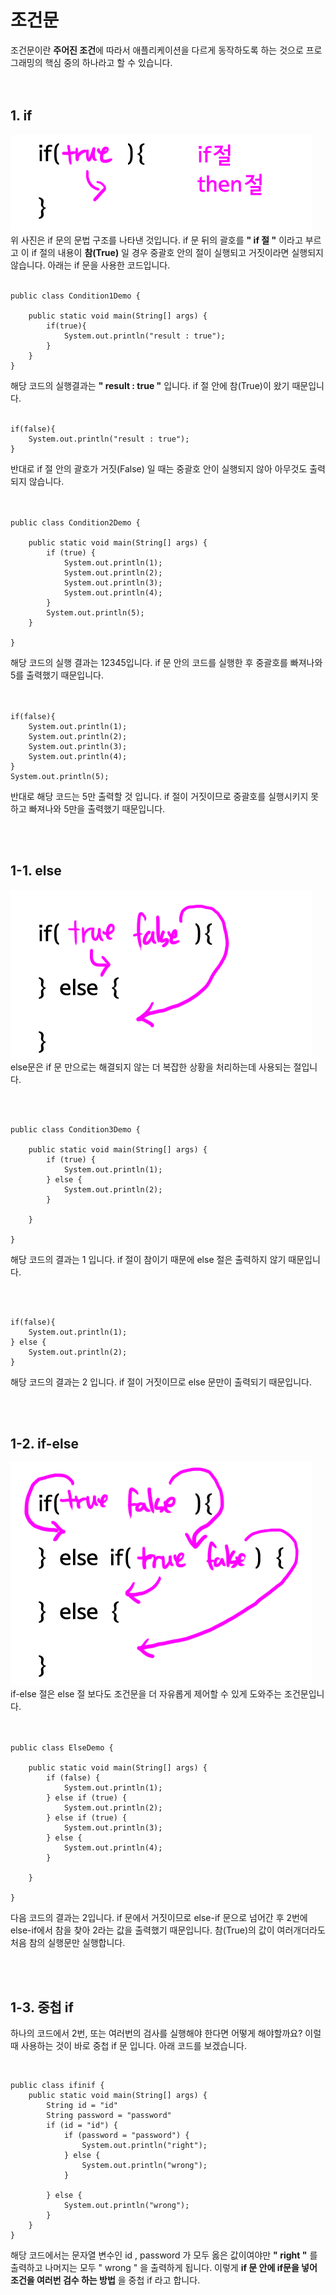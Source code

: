 # **조건문**
조건문이란 **주어진 조건**에 따라서 애플리케이션을 다르게 동작하도록 하는 것으로 프로그래밍의 핵심 중의 하나라고 할 수 있습니다.  
<br><br>
## **1. if**
![Untitled](./img/if.png) <br>
위 사진은 if 문의 문법 구조를 나타낸 것입니다. if 문 뒤의 괄호를 **" if 절 "** 이라고 부르고 이 if 절의 내용이 **참(True)** 일 경우 중괄호 안의 절이 실행되고 거짓이라면 실행되지 않습니다. 아래는 if 문을 사용한 코드입니다.
<br><br>
```
public class Condition1Demo {
 
    public static void main(String[] args) {
        if(true){
            System.out.println("result : true");
        }
    }
}
```
해당 코드의 실행결과는 **" result : true "** 입니다. if 절 안에 참(True)이 왔기 때문입니다.
<br><br>
```
if(false){
    System.out.println("result : true");
}
```
반대로 if 절 안의 괄호가 거짓(False) 일 때는 중괄호 안이 실행되지 않아 아무것도 출력되지 않습니다.  
<br><br>
```
public class Condition2Demo {
 
    public static void main(String[] args) {
        if (true) {
            System.out.println(1);
            System.out.println(2);
            System.out.println(3);
            System.out.println(4);
        }
        System.out.println(5);
    }
 
}
```
해당 코드의 실행 결과는 12345입니다. if 문 안의 코드를 실행한 후 중괄호를 빠져나와 5를 출력했기 때문입니다.  
<br><br>
```
if(false){
    System.out.println(1);
    System.out.println(2);
    System.out.println(3);
    System.out.println(4);
}
System.out.println(5);
```
반대로 해당 코드는 5만 출력할 것 입니다. if 절이 거짓이므로 중괄호를 실행시키지 못하고 빠져나와 5만을 출력했기 때문입니다.

<br><br>
## **1-1. else**
![Untitled](./img/else.png) <br>
else문은 if 문 만으로는 해결되지 않는 더 복잡한 상황을 처리하는데 사용되는 절입니다.

<br><br>
```
public class Condition3Demo {
 
    public static void main(String[] args) {
        if (true) {
            System.out.println(1);
        } else {
            System.out.println(2);
        }
 
    }
 
}
```
해당 코드의 결과는 1 입니다. if 절이 참이기 때문에 else 절은 출력하지 않기 때문입니다.

<br><br>
```
if(false){
    System.out.println(1);
} else {
    System.out.println(2);
}
```
해당 코드의 결과는 2 입니다. if 절이 거짓이므로 else 문만이 출력되기 때문입니다.

<br><br>
## **1-2. if-else**
![Untitled](./img/if-else.png) <br>
if-else 절은 else 절 보다도 조건문을 더 자유롭게 제어할 수 있게 도와주는 조건문입니다.  
<br><br>
```
public class ElseDemo {
 
    public static void main(String[] args) {
        if (false) {
            System.out.println(1);
        } else if (true) {
            System.out.println(2);
        } else if (true) {
            System.out.println(3);
        } else {
            System.out.println(4);
        }
 
    }
 
}
```
다음 코드의 결과는 2입니다. if 문에서 거짓이므로 else-if 문으로 넘어간 후 2번에 else-if에서 참을 찾아 2라는 값을 출력했기 때문입니다. 참(True)의 값이 여러개더라도 처음 참의 실행문만 실행합니다. 

<br><br>
## **1-3. 중첩 if**
하나의 코드에서 2번, 또는 여러번의 검사를 실행해야 한다면 어떻게 해야할까요? 이럴 때 사용하는 것이 바로 중첩 if 문 입니다. 아래 코드를 보겠습니다.

<br>

```
public class ifinif {
    public static void main(String[] args) {
        String id = "id"
        String password = "password"
        if (id = "id") {
            if (password = "password") {
                System.out.println("right");
            } else {
                System.out.println("wrong");
            }
 
        } else {
            System.out.println("wrong");
        }
    }
}
``` 
해당 코드에서는 문자열 변수인 id , password 가 모두 옳은 값이여야만 **" right "** 를 출력하고 나머지는 모두 " wrong " 을 출력하게 됩니다. 이렇게 **if 문 안에 if문을 넣어 조건을 여러번 검수 하는 방법** 을 중첩 if 라고 합니다.